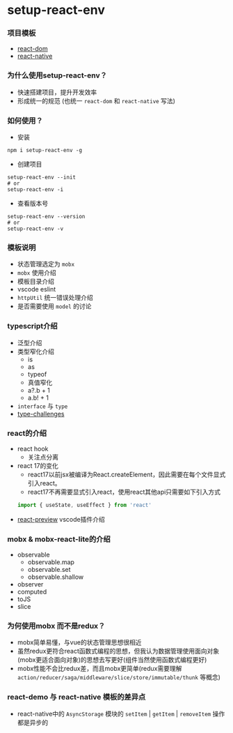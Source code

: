 # setup-react-env

### 项目模板
- [react-dom](https://github.com/HuiWang111/react-ts-templete/tree/bizfocus/mobx)
- [react-native](https://github.com/HuiWang111/RNTemplete)

### 为什么使用setup-react-env？
- 快速搭建项目，提升开发效率
- 形成统一的规范 (也统一 `react-dom` 和 `react-native` 写法)

### 如何使用？
- 安装
```shell
npm i setup-react-env -g
```
- 创建项目
```shell
setup-react-env --init
# or
setup-react-env -i
```
- 查看版本号
```shell
setup-react-env --version
# or
setup-react-env -v
```

### 模板说明
- 状态管理选定为 `mobx`
- `mobx` 使用介绍
- 模板目录介绍
- vscode eslint
- `httpUtil` 统一错误处理介绍
- 是否需要使用 `model` 的讨论

### typescript介绍
- 泛型介绍
- 类型窄化介绍
    - is
    - as
    - typeof
    - 真值窄化
    - a?.b + 1
    - a.b! + 1
- `interface` 与 `type`
- [type-challenges](https://github.com/type-challenges/type-challenges/blob/master/README.zh-CN.md)

### react的介绍
- react hook
    - 关注点分离
- react 17的变化
    - react17以前jsx被编译为React.createElement，因此需要在每个文件显式引入react。
    - react17不再需要显式引入react，使用react其他api只需要如下引入方式
    ```js
    import { useState, useEffect } from 'react'
    ```
- [react-preview](https://reactpreview.com/usage) vscode插件介绍

### mobx & mobx-react-lite的介绍
- observable
    - observable.map
    - observable.set
    - observable.shallow
- observer
- computed
- toJS
- slice

### 为何使用mobx 而不是redux？
- mobx简单易懂，与vue的状态管理思想很相近
- 虽然redux更符合react函数式编程的思想，但我认为数据管理使用面向对象(mobx更适合面向对象)的思想去写更好(组件当然使用函数式编程更好)
- mobx性能不会比redux差，而且mobx更简单(redux需要理解 `action/reducer/saga/middleware/slice/store/immutable/thunk` 等概念)

### react-demo 与 react-native 模板的差异点
- react-native中的 `AsyncStorage` 模块的 `setItem` | `getItem` | `removeItem` 操作都是异步的

